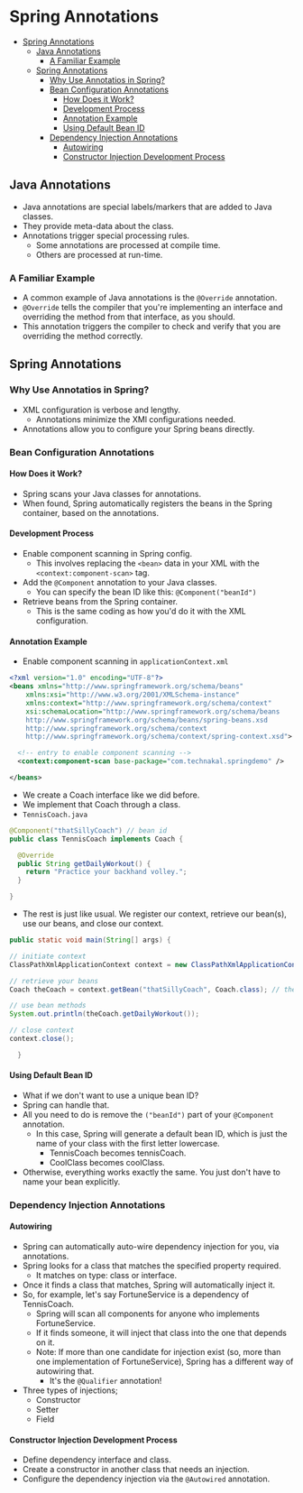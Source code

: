 # Spring Annotations

- [Spring Annotations](#spring-annotations)
  - [Java Annotations](#java-annotations)
    - [A Familiar Example](#a-familiar-example)
  - [Spring Annotations](#spring-annotations-1)
    - [Why Use Annotatios in Spring?](#why-use-annotatios-in-spring)
    - [Bean Configuration Annotations](#bean-configuration-annotations)
      - [How Does it Work?](#how-does-it-work)
      - [Development Process](#development-process)
      - [Annotation Example](#annotation-example)
      - [Using Default Bean ID](#using-default-bean-id)
    - [Dependency Injection Annotations](#dependency-injection-annotations)
      - [Autowiring](#autowiring)
      - [Constructor Injection Development Process](#constructor-injection-development-process)

## Java Annotations

- Java annotations are special labels/markers that are added to Java classes.
- They provide meta-data about the class.
- Annotations trigger special processing rules.
  - Some annotations are processed at compile time.
  - Others are processed at run-time.

### A Familiar Example

- A common example of Java annotations is the `@Override` annotation.
- `@Override` tells the compiler that you're implementing an interface and overriding the method from that interface, as you should.
- This annotation triggers the compiler to check and verify that you are overriding the method correctly.

## Spring Annotations

### Why Use Annotatios in Spring?

- XML configuration is verbose and lengthy.
  - Annotations minimize the XMl configurations needed.
- Annotations allow you to configure your Spring beans directly.

### Bean Configuration Annotations

#### How Does it Work?

- Spring scans your Java classes for annotations.
- When found, Spring automatically registers the beans in the Spring container, based on the annotations.

#### Development Process

- Enable component scanning in Spring config.
  - This involves replacing the `<bean>` data in your XML with the `<context:component-scan>` tag.
- Add the `@Component` annotation to your Java classes.
  - You can specify the bean ID like this: `@Component("beanId")`
- Retrieve beans from the Spring container.
  - This is the same coding as how you'd do it with the XML configuration.

#### Annotation Example

- Enable component scanning in `applicationContext.xml`

```xml
<?xml version="1.0" encoding="UTF-8"?>
<beans xmlns="http://www.springframework.org/schema/beans"
    xmlns:xsi="http://www.w3.org/2001/XMLSchema-instance"
    xmlns:context="http://www.springframework.org/schema/context"
    xsi:schemaLocation="http://www.springframework.org/schema/beans
    http://www.springframework.org/schema/beans/spring-beans.xsd
    http://www.springframework.org/schema/context
    http://www.springframework.org/schema/context/spring-context.xsd">

  <!-- entry to enable component scanning -->
  <context:component-scan base-package="com.technakal.springdemo" />

</beans>
```

- We create a Coach interface like we did before.
- We implement that Coach through a class.
- `TennisCoach.java`

```java
@Component("thatSillyCoach") // bean id
public class TennisCoach implements Coach {

  @Override
  public String getDailyWorkout() {
    return "Practice your backhand volley.";
  }

}
```

- The rest is just like usual. We register our context, retrieve our bean(s), use our beans, and close our context.

```java
public static void main(String[] args) {

// initiate context
ClassPathXmlApplicationContext context = new ClassPathXmlApplicationContext("applicationContext.xml");

// retrieve your beans
Coach theCoach = context.getBean("thatSillyCoach", Coach.class); // there we go, using the bean id.

// use bean methods
System.out.println(theCoach.getDailyWorkout());

// close context
context.close();

  }
```

#### Using Default Bean ID

- What if we don't want to use a unique bean ID?
- Spring can handle that.
- All you need to do is remove the `("beanId")` part of your `@Component` annotation.
  - In this case, Spring will generate a default bean ID, which is just the name of your class with the first letter lowercase.
    - TennisCoach becomes tennisCoach.
    - CoolClass becomes coolClass.
- Otherwise, everything works exactly the same. You just don't have to name your bean explicitly.

### Dependency Injection Annotations

#### Autowiring

- Spring can automatically auto-wire dependency injection for you, via annotations.
- Spring looks for a class that matches the specified property required.
  - It matches on type: class or interface.
- Once it finds a class that matches, Spring will automatically inject it.
- So, for example, let's say FortuneService is a dependency of TennisCoach.
  - Spring will scan all components for anyone who implements FortuneService.
  - If it finds someone, it will inject that class into the one that depends on it.
  - Note: If more than one candidate for injection exist (so, more than one implementation of FortuneService), Spring has a different way of autowiring that.
    - It's the `@Qualifier` annotation!
- Three types of injections;
  - Constructor
  - Setter
  - Field

#### Constructor Injection Development Process

- Define dependency interface and class.
- Create a constructor in another class that needs an injection.
- Configure the dependency injection via the `@Autowired` annotation.
